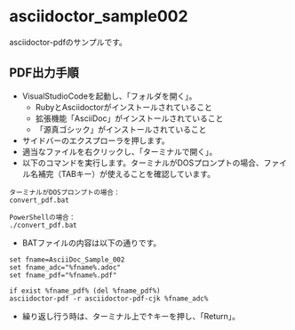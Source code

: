 # asciidoctor_sample002

asciidoctor-pdfのサンプルです。

## PDF出力手順

* VisualStudioCodeを起動し、「フォルダを開く」。
  * RubyとAsciidoctorがインストールされていること
  * 拡張機能「AsciiDoc」がインストールされていること
  * 「源真ゴシック」がインストールされていること
* サイドバーのエクスプローラを押します。
* 適当なファイルを右クリックし、「ターミナルで開く」。
* 以下のコマンドを実行します。ターミナルがDOSプロンプトの場合、ファイル名補完（TABキー）が使えることを確認しています。

```
ターミナルがDOSプロンプトの場合：
convert_pdf.bat

PowerShellの場合：
./convert_pdf.bat
```

* BATファイルの内容は以下の通りです。

```
set fname=AsciiDoc_Sample_002
set fname_adc="%fname%.adoc"
set fname_pdf="%fname%.pdf"

if exist %fname_pdf% (del %fname_pdf%)
asciidoctor-pdf -r asciidoctor-pdf-cjk %fname_adc%
```

* 繰り返し行う時は、ターミナル上で↑キーを押し、「Return」。
